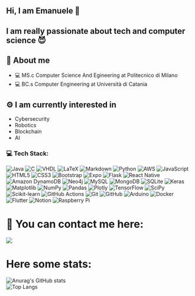 ## Hi, I am Emanuele  👋
## I am really passionate about tech and computer science :smiling_imp:


## :boy: About me


  * 💻 MS.c Computer Science And Egineering at Politecnico di Milano
  * 💻 BC.s Computer Engineering at Università di Catania


## ⚙️ I am currently interested in

  * Cybersecurity
  * Robotics
  * Blockchain
  * AI

### 💻 Tech Stack:

![Java](https://img.shields.io/badge/-Java-orange?logo=java&logoColor=white)
![C](https://img.shields.io/badge/-C-orange?logo=c&logoColor=white)
![VHDL](https://img.shields.io/badge/-Vhdl-orange?logo=vhdk&logoColor=white)
![LaTeX](https://img.shields.io/badge/-LaTeX-008080?logo=latex&logoColor=white)
![Markdown](https://img.shields.io/badge/-Markdown-000000?logo=markdown&logoColor=white)
![Python](https://img.shields.io/badge/-Python-3776AB?logo=python&logoColor=white)
![AWS](https://img.shields.io/badge/-AWS-FF9900?logo=amazonaws&logoColor=white)
![JavaScript](https://img.shields.io/badge/-JavaScript-black?logo=javascript&logoColor=yellow)
![HTML5](https://img.shields.io/badge/-HTML5-E34F26?logo=html5&logoColor=white)
![CSS3](https://img.shields.io/badge/-CSS3-1572B6?logo=css3&logoColor=white)
![Bootstrap](https://img.shields.io/badge/-Bootstrap-7952B3?logo=bootstrap&logoColor=white)
![Expo](https://img.shields.io/badge/-Expo-000000?logo=expo&logoColor=white)
![Flask](https://img.shields.io/badge/-Flask-000000?logo=flask&logoColor=white)
![React Native](https://img.shields.io/badge/-React_Native-61DAFB?logo=react&logoColor=black)
![Amazon DynamoDB](https://img.shields.io/badge/-DynamoDB-4053D6?logo=amazondynamodb&logoColor=white)
![Neo4j](https://img.shields.io/badge/-Neo4j-008CC1?logo=neo4j&logoColor=white)
![MySQL](https://img.shields.io/badge/-MySQL-4479A1?logo=mysql&logoColor=white)
![MongoDB](https://img.shields.io/badge/-MongoDB-47A248?logo=mongodb&logoColor=white)
![SQLite](https://img.shields.io/badge/-SQLite-003B57?logo=sqlite&logoColor=white)
![Keras](https://img.shields.io/badge/-Keras-D00000?logo=keras&logoColor=white)
![Matplotlib](https://img.shields.io/badge/-Matplotlib-11557C?logo=matplotlib&logoColor=white)
![NumPy](https://img.shields.io/badge/-NumPy-013243?logo=numpy&logoColor=white)
![Pandas](https://img.shields.io/badge/-Pandas-150458?logo=pandas&logoColor=white)
![Plotly](https://img.shields.io/badge/-Plotly-3F4F75?logo=plotly&logoColor=white)
![TensorFlow](https://img.shields.io/badge/-TensorFlow-FF6F00?logo=tensorflow&logoColor=white)
![SciPy](https://img.shields.io/badge/-SciPy-8CAAE6?logo=scipy&logoColor=white)
![Scikit-learn](https://img.shields.io/badge/-Scikit_Learn-F7931E?logo=scikit-learn&logoColor=white)
![GitHub Actions](https://img.shields.io/badge/-GitHub_Actions-2088FF?logo=githubactions&logoColor=white)
![Git](https://img.shields.io/badge/-Git-F05032?logo=git&logoColor=white)
![GitHub](https://img.shields.io/badge/-GitHub-181717?logo=github&logoColor=white)
![Arduino](https://img.shields.io/badge/-Arduino-00979D?logo=arduino&logoColor=white)
![Docker](https://img.shields.io/badge/-Docker-2496ED?logo=docker&logoColor=white)
![Flutter](https://img.shields.io/badge/-Flutter-F46800?logo=flutter&logoColor=white)
![Notion](https://img.shields.io/badge/-Notion-000000?logo=notion&logoColor=white)
![Raspberry Pi](https://img.shields.io/badge/-Raspberry_Pi-C51A4A?logo=raspberrypi&logoColor=white)


# :bell: You can contact me here:

<a href="https://linkedin.com/in/emanuele-andaloro/">
<img src="https://img.shields.io/badge/LinkedIn-0077B5?style=for-the-badge&logo=linkedin&logoColor=white"  />
</a>

# Here some stats:
![Anurag's GitHub stats](https://github-readme-stats.vercel.app/api?username=EmaAnd8&show_icons=true&theme=radical)  
![Top Langs](https://github-readme-stats.vercel.app/api/top-langs/?username=EmaAnd8&hide_progress=false&theme=radical)






